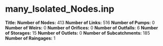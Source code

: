 # many_Isolated_Nodes.inp
**Title:** 
**Number of Nodes:** 413
**Number of Links:** 516
**Number of Pumps:** 0
**Number of Weirs:** 0
**Number of Orifices:** 0
**Number of Outfalls:** 6
**Number of Storages:** 15
**Number of Outlets:** 0
**Number of Subcatchments:** 185
**Number of Raingages:** 1
